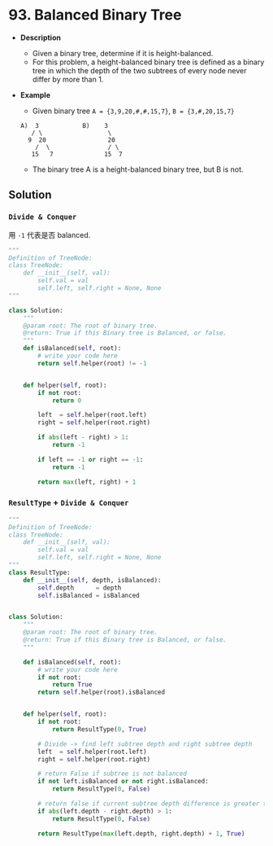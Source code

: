 # 93. Balanced Binary Tree

- **Description**
    - Given a binary tree, determine if it is height-balanced.
    - For this problem, a height-balanced binary tree is defined as a binary tree in which the depth of the two subtrees of every node never differ by more than 1.
- **Example**
    - Given binary tree `A = {3,9,20,#,#,15,7}`, `B = {3,#,20,15,7}`

    ```
    A)  3            B)    3
       / \                  \
      9  20                 20
        /  \                / \
       15   7              15  7
    ```

    - The binary tree A is a height-balanced binary tree, but B is not.


## Solution

### `Divide & Conquer`

用 `-1` 代表是否 balanced.

```python
"""
Definition of TreeNode:
class TreeNode:
    def __init__(self, val):
        self.val = val
        self.left, self.right = None, None
"""

class Solution:
    """
    @param root: The root of binary tree.
    @return: True if this Binary tree is Balanced, or false.
    """
    def isBalanced(self, root):
        # write your code here
        return self.helper(root) != -1


    def helper(self, root):
        if not root:
            return 0

        left  = self.helper(root.left)
        right = self.helper(root.right)

        if abs(left - right) > 1:
            return -1

        if left == -1 or right == -1:
            return -1

        return max(left, right) + 1
```


### `ResultType` + `Divide & Conquer`

```python
"""
Definition of TreeNode:
class TreeNode:
    def __init__(self, val):
        self.val = val
        self.left, self.right = None, None
"""
class ResultType:
    def __init__(self, depth, isBalanced):
        self.depth      = depth
        self.isBalanced = isBalanced


class Solution:
    """
    @param root: The root of binary tree.
    @return: True if this Binary tree is Balanced, or false.
    """

    def isBalanced(self, root):
        # write your code here
        if not root:
            return True
        return self.helper(root).isBalanced


    def helper(self, root):
        if not root:
            return ResultType(0, True)

        # Divide -> find left subtree depth and right subtree depth
        left  = self.helper(root.left)
        right = self.helper(root.right)

        # return False if subtree is not balanced
        if not left.isBalanced or not right.isBalanced:
            return ResultType(0, False)

        # return false if current subtree depth difference is greater than 1
        if abs(left.depth - right.depth) > 1:
            return ResultType(0, False)

        return ResultType(max(left.depth, right.depth) + 1, True)

```
